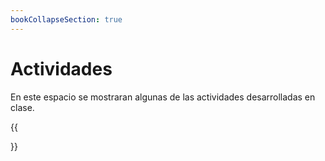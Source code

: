 ```yaml
---
bookCollapseSection: true
---
```


# Actividades

En este espacio se mostraran algunas de las actividades desarrolladas en clase.

{{<section>}}
